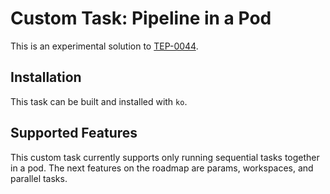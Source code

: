 # Custom Task: Pipeline in a Pod

This is an experimental solution to [TEP-0044](https://github.com/tektoncd/community/blob/main/teps/0044-data-locality-and-pod-overhead-in-pipelines.md).

## Installation
This task can be built and installed with `ko`.

## Supported Features
This custom task currently supports only running sequential tasks together in a pod.
The next features on the roadmap are params, workspaces, and parallel tasks.
